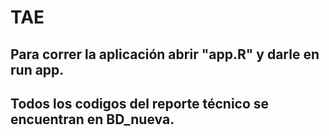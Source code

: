 # TAE

## Para correr la aplicación abrir "app.R" y darle en run app.

## Todos los codigos del reporte técnico se encuentran en BD_nueva.

